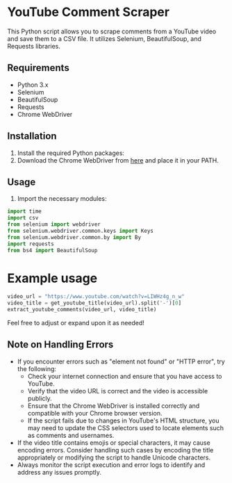 # YouTube Comment Scraper

This Python script allows you to scrape comments from a YouTube video and save them to a CSV file. It utilizes Selenium, BeautifulSoup, and Requests libraries.

## Requirements
- Python 3.x
- Selenium
- BeautifulSoup
- Requests
- Chrome WebDriver

## Installation
1. Install the required Python packages:
2. Download the Chrome WebDriver from [here](https://sites.google.com/a/chromium.org/chromedriver/downloads) and place it in your PATH.

## Usage
1. Import the necessary modules:
```python
import time
import csv
from selenium import webdriver
from selenium.webdriver.common.keys import Keys
from selenium.webdriver.common.by import By
import requests
from bs4 import BeautifulSoup
```
# Example usage
```python
video_url = "https://www.youtube.com/watch?v=LIWHz4g_n_w"
video_title = get_youtube_title(video_url).split('-')[0]
extract_youtube_comments(video_url, video_title)
```

Feel free to adjust or expand upon it as needed!

## Note on Handling Errors
- If you encounter errors such as "element not found" or "HTTP error", try the following:
  - Check your internet connection and ensure that you have access to YouTube.
  - Verify that the video URL is correct and the video is accessible publicly.
  - Ensure that the Chrome WebDriver is installed correctly and compatible with your Chrome browser version.
  - If the script fails due to changes in YouTube's HTML structure, you may need to update the CSS selectors used to locate elements such as comments and usernames.
- If the video title contains emojis or special characters, it may cause encoding errors. Consider handling such cases by encoding the title appropriately or modifying the script to handle Unicode characters.
- Always monitor the script execution and error logs to identify and address any issues promptly.
